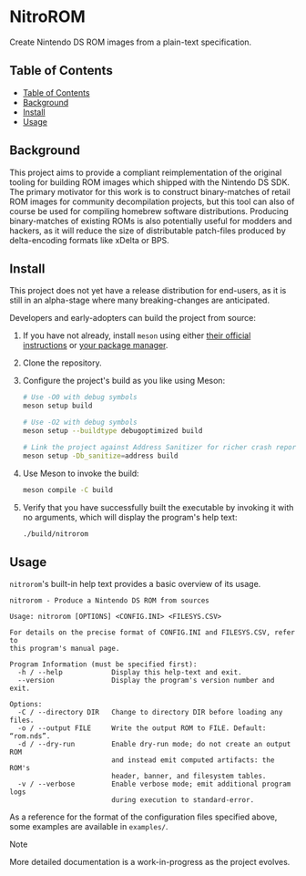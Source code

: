 # NitroROM

Create Nintendo DS ROM images from a plain-text specification.

## Table of Contents

<!--toc:start-->
- [Table of Contents](#table-of-contents)
- [Background](#background)
- [Install](#install)
- [Usage](#usage)
<!--toc:end-->

## Background

This project aims to provide a compliant reimplementation of the original
tooling for building ROM images which shipped with the Nintendo DS SDK. The
primary motivator for this work is to construct binary-matches of retail ROM
images for community decompilation projects, but this tool can also of course be
used for compiling homebrew software distributions. Producing binary-matches of
existing ROMs is also potentially useful for modders and hackers, as it will
reduce the size of distributable patch-files produced by delta-encoding formats
like xDelta or BPS.

## Install

This project does not yet have a release distribution for end-users, as it is
still in an alpha-stage where many breaking-changes are anticipated.

Developers and early-adopters can build the project from source:

1. If you have not already, install `meson` using either [their official
   instructions][getting-meson] or [your package manager][repology-meson].
2. Clone the repository.
3. Configure the project's build as you like using Meson:

    ```sh
    # Use -O0 with debug symbols
    meson setup build

    # Use -O2 with debug symbols
    meson setup --buildtype debugoptimized build

    # Link the project against Address Sanitizer for richer crash reports
    meson setup -Db_sanitize=address build
    ```

4. Use Meson to invoke the build:

    ```sh
    meson compile -C build
    ```

5. Verify that you have successfully built the executable by invoking it with no
   arguments, which will display the program's help text:

    ```sh
    ./build/nitrorom
    ```

[getting-meson]: https://mesonbuild.com/Getting-meson.html
[repology-meson]: https://repology.org/project/meson/versions

## Usage

`nitrorom`'s built-in help text provides a basic overview of its usage.

```text
nitrorom - Produce a Nintendo DS ROM from sources

Usage: nitrorom [OPTIONS] <CONFIG.INI> <FILESYS.CSV>

For details on the precise format of CONFIG.INI and FILESYS.CSV, refer to
this program's manual page.

Program Information (must be specified first):
  -h / --help            Display this help-text and exit.
  --version              Display the program's version number and exit.

Options:
  -C / --directory DIR   Change to directory DIR before loading any files.
  -o / --output FILE     Write the output ROM to FILE. Default: “rom.nds”.
  -d / --dry-run         Enable dry-run mode; do not create an output ROM
                         and instead emit computed artifacts: the ROM's
                         header, banner, and filesystem tables.
  -v / --verbose         Enable verbose mode; emit additional program logs
                         during execution to standard-error.
```

As a reference for the format of the configuration files specified above, some
examples are available in `examples/`.

> [!NOTE]
> More detailed documentation is a work-in-progress as the project evolves.
